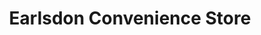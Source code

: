 ---
title: "Earlsdon Convenience Store"
url: /coventry/earlsdon-convenience-store/
shop: convenience
---